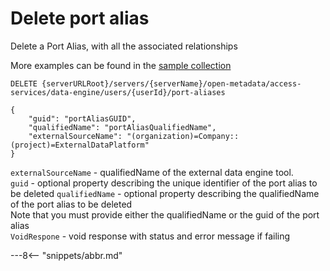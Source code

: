 <!-- SPDX-License-Identifier: CC-BY-4.0 -->
<!-- Copyright Contributors to the ODPi Egeria project. -->

# Delete port alias

Delete a Port Alias, with all the associated relationships

More examples can be found in the
[sample collection](../../../docs/samples/collections/DataEngine-process_endpoints.postman_collection.json)

```
DELETE {serverURLRoot}/servers/{serverName}/open-metadata/access-services/data-engine/users/{userId}/port-aliases

{
    "guid": "portAliasGUID",
    "qualifiedName": "portAliasQualifiedName",
    "externalSourceName": "(organization)=Company::(project)=ExternalDataPlatform"
}

```
`externalSourceName` - qualifiedName of the external data engine tool.<br>
`guid` - optional property describing the unique identifier of the port alias to be deleted
`qualifiedName` - optional property describing the qualifiedName of the port alias to be deleted<br>
Note that you must provide either the qualifiedName or the guid of the port alias <br>
`VoidRespone` - void response with status and error message if failing


---8<-- "snippets/abbr.md"








